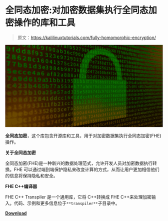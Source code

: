 # 全同态加密:对加密数据集执行全同态加密操作的库和工具

> 原文：<https://kalilinuxtutorials.com/fully-homomorphic-encryption/>

[![Fully-Homomorphic-Encryption : Libraries And Tools To Perform Fully Homomorphic Encryption Operations On An Encrypted Data Set](img/6efb1a220b36c136af7ecd2e5d846a26.png "Fully-Homomorphic-Encryption : Libraries And Tools To Perform Fully Homomorphic Encryption Operations On An Encrypted Data Set")](https://1.bp.blogspot.com/-TkM3oHPSdc4/YN75SgONrxI/AAAAAAAAJyk/peJ7L7EWwgMJ7Ba5h5rkflRLt0BHqyQnwCLcBGAsYHQ/s728/Fully-Homomorphic-Encryption%25281%2529.png)

**全同态加密**，这个库包含开源库和工具，用于对加密数据集执行全同态加密(FHE)操作。

**关于全同态加密**

全同态加密(FHE)是一种新兴的数据处理范式，允许开发人员对加密数据执行转换。FHE 可以通过端到端保护隐私来改变计算的方式，从而让用户更加相信他们的信息将保持隐私和安全。

**FHE C++编译器**

FHE C++ Transpiler 是一个通用库，它将 C++转换成 FHE C++来处理加密输入。代码、示例和更多信息位于`**transpiler**`子目录中。

[**Download**](https://github.com/google/fully-homomorphic-encryption#fhe-c-transpiler)